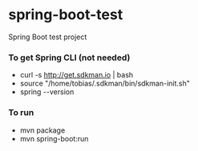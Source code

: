 # spring-boot-test
Spring Boot test project


### To get Spring CLI (not needed)

- curl -s http://get.sdkman.io | bash 
- source "/home/tobias/.sdkman/bin/sdkman-init.sh"
- spring --version

### To run

- mvn package
- mvn spring-boot:run